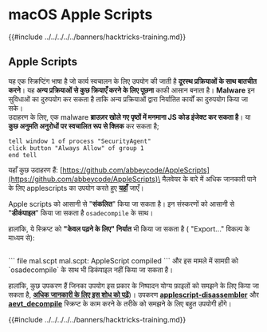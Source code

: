# macOS Apple Scripts

{{#include ../../../../../banners/hacktricks-training.md}}

## Apple Scripts

यह एक स्क्रिप्टिंग भाषा है जो कार्य स्वचालन के लिए उपयोग की जाती है **दूरस्थ प्रक्रियाओं के साथ बातचीत करने**। यह **अन्य प्रक्रियाओं से कुछ क्रियाएँ करने के लिए पूछना** काफी आसान बनाता है। **Malware** इन सुविधाओं का दुरुपयोग कर सकता है ताकि अन्य प्रक्रियाओं द्वारा निर्यातित कार्यों का दुरुपयोग किया जा सके।\
उदाहरण के लिए, एक malware **ब्राउज़र खोले गए पृष्ठों में मनमाना JS कोड इंजेक्ट कर सकता है**। या **कुछ अनुमति अनुरोधों पर स्वचालित रूप से क्लिक** कर सकता है;
```applescript
tell window 1 of process "SecurityAgent"
click button "Always Allow" of group 1
end tell
```
यहाँ कुछ उदाहरण हैं: [https://github.com/abbeycode/AppleScripts](https://github.com/abbeycode/AppleScripts)\
मैलवेयर के बारे में अधिक जानकारी पाने के लिए applescripts का उपयोग करते हुए [**यहाँ**](https://www.sentinelone.com/blog/how-offensive-actors-use-applescript-for-attacking-macos/) जाएँ।

Apple scripts को आसानी से "**संकलित**" किया जा सकता है। इन संस्करणों को आसानी से "**डीकंपाइल**" किया जा सकता है `osadecompile` के साथ।

हालांकि, ये स्क्रिप्ट को **"केवल पढ़ने के लिए" निर्यात** भी किया जा सकता है ( "Export..." विकल्प के माध्यम से):

<figure><img src="https://github.com/carlospolop/hacktricks/raw/master/images/image%20(556).png" alt=""><figcaption></figcaption></figure>
```
file mal.scpt
mal.scpt: AppleScript compiled
```
और इस मामले में सामग्री को `osadecompile` के साथ भी डिकंपाइल नहीं किया जा सकता है।

हालांकि, कुछ उपकरण हैं जिनका उपयोग इस प्रकार के निष्पादन योग्य फ़ाइलों को समझने के लिए किया जा सकता है, [**अधिक जानकारी के लिए इस शोध को पढ़ें**](https://labs.sentinelone.com/fade-dead-adventures-in-reversing-malicious-run-only-applescripts/))। उपकरण [**applescript-disassembler**](https://github.com/Jinmo/applescript-disassembler) और [**aevt_decompile**](https://github.com/SentineLabs/aevt_decompile) स्क्रिप्ट के काम करने के तरीके को समझने के लिए बहुत उपयोगी होंगे।

{{#include ../../../../../banners/hacktricks-training.md}}
